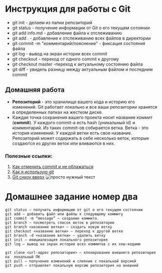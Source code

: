 # Инструкция для работы с Git
* git init - делаем из папки репозиторий
* git status - получение информации от Git о его текущем сотоянии
* git add info.md - добавление файла к отслеживанию
* git add . - добавление к отслеживанию всех файлов в директории
* git commit -m "комментарий/пояснение" - фиксация состояния файла
* git log - вывод на экран истории всех commit
* git checkout - переход от одного commit к другому
* git checkout master -переход к актуальному состоянию файла
* git diff - увидель разницу между актуальным файлом и последним commit
## Домашняя работа
* **Репозиторий** - это хранилище вашего кода и историю его изменений. Git работает локально и все ваши репозитории хранятся в определенных папках на жестком диске.
* Каждая точка сохранения вашего проекта носит название коммит (**commit**). У каждого commit-a есть hash (уникальный id) и комментарий. Из таких commit-ов собирается ветка. Ветка - это история изменений. У каждой ветки есть свое название. Репозиторий может содержать в себе несколько веток, которые создаются из других веток или вливаются в них.
### Полезные ссылки:
1. [Как отменить commit и не облажаться](https://habr.com/ru/post/520762/)
2. [Как я использую git](https://habr.com/ru/post/336708/)
3. [Git снизу вверх](https://habr.com/ru/company/intel/blog/344962/)
    ![просто нужный текст](https://thumbs.gfycat.com/KeyGrossCondor-size_restricted.gif)
# Домашнее задание номер два
    git status – получить информацию от git о его текущем состоянии
    git add – добавить файл или файлы к следующему коммиту
    git commit -m “message” – создание коммита.
    git branch – посмотреть список веток в репозитории
    git branch <название ветки> – создать новую ветку
    git checkout <название ветки> – переход к другой ветке
    git branch -d <название ветки> – удалить ветку
	git init – инициализация локального репозитория
	git log – вывод на экран истории всех коммитов с их хеш-кодами
	
    git clone <url-адрес репозитория> – клонирование внешнего репозитория на  локальный ПК
	git pull – получение изменений и слияние с локальной версией
	git push – отправляет локальную версию репозитория на внешний
